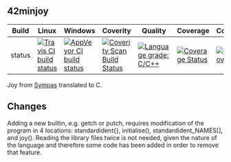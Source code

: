 42minjoy
--------

Build|Linux|Windows|Coverity|Quality|Coverage|Codecov|Goto
---|---|---|---|---|---|---|---
status|[![Travis CI build status](https://travis-ci.org/Wodan58/42minjoy.svg?branch=master)](https://travis-ci.org/Wodan58/42minjoy)|[![AppVeyor CI build status](https://ci.appveyor.com/api/projects/status/github/Wodan58/42minjoy?branch=master&svg=true)](https://ci.appveyor.com/project/Wodan58/42minjoy)|[![Coverity Scan Build Status](https://img.shields.io/coverity/scan/14611.svg)](https://scan.coverity.com/projects/wodan58-42minjoy)|[![Language grade: C/C++](https://img.shields.io/lgtm/grade/cpp/g/Wodan58/42minjoy.svg?logo=lgtm&logoWith=18)](https://lgtm.com/projects/g/Wodan58/42minjoy/context:cpp)|[![Coverage Status](https://coveralls.io/repos/github/Wodan58/42minjoy/badge.svg?branch=master)](https://coveralls.io/github/Wodan58/42minjoy?branch=master)|[![Codecov](https://codecov.io/gh/Wodan58/42minjoy/branch/master/graph/badge.svg)](https://codecov.io/gh/Wodan58/42minjoy)|[![goto counter](https://img.shields.io/github/search/Wodan58/42minjoy/goto.svg)](https://github.com/Wodan58/42minjoy/search?q=goto)

Joy from [Sympas](https://github.com/nickelsworth/sympas/blob/master/text/18-minijoy.org) translated to C.

Changes
-------

Adding a new builtin, e.g. getch or putch, requires modification of the program
in 4 locations: standardident{}, initialise(), standardident_NAMES[], and joy().
Reading the library files twice is not needed, given the nature of the language
and therefore some code has been added in order to remove that feature.
